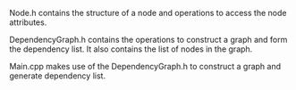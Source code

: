 Node.h contains the structure of a node and operations to access the node attributes.

DependencyGraph.h contains the operations to construct a graph and form the dependency list. It also contains the list of nodes in the graph.

Main.cpp makes use of the DependencyGraph.h to construct a graph and generate dependency list.
